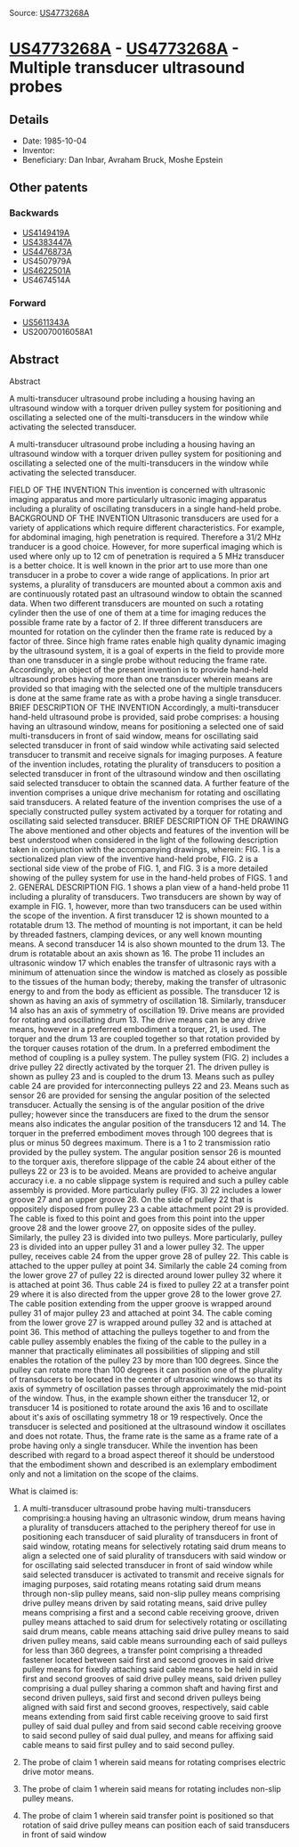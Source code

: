 Source: [US4773268A](https://patents.google.com/patent/US4773268A)

# [US4773268A](US4773268A.md) - [US4773268A](US4773268A.md) - Multiple transducer ultrasound probes

## Details

* Date: 1985-10-04
* Inventor: 
* Beneficiary: Dan Inbar, Avraham Bruck, Moshe Epstein

## Other patents

### Backwards
 * [US4149419A](US4149419A.md)
 * [US4383447A](US4383447A.md)
 * [US4476873A](US4476873A.md)
 * US4507979A
 * [US4622501A](US4622501A.md)
 * US4674514A
### Forward
 * [US5611343A](US5611343A.md)
 * US20070016058A1
## Abstract

Abstract

A multi-transducer ultrasound probe including a housing having an ultrasound window with a torquer driven pulley system for positioning and oscillating a selected one of the multi-transducers in the window while activating the selected transducer.



A multi-transducer ultrasound probe including a housing having an ultrasound window with a torquer driven pulley system for positioning and oscillating a selected one of the multi-transducers in the window while activating the selected transducer.

FIELD OF THE INVENTION
This invention is concerned with ultrasonic imaging apparatus and more particularly ultrasonic imaging apparatus including a plurality of oscillating transducers in a single hand-held probe.
BACKGROUND OF THE INVENTION
Ultrasonic transducers are used for a variety of applications which require different characteristics. For example, for abdominal imaging, high penetration is required. Therefore a 31/2 MHz tranducer is a good choice. However, for more superfical imaging which is used where only up to 12 cm of penetration is required a 5 MHz transducer is a better choice.
It is well known in the prior art to use more than one transducer in a probe to cover a wide range of applications. In prior art systems, a plurality of transducers are mounted about a common axis and are continuously rotated past an ultrasound window to obtain the scanned data.
When two different transducers are mounted on such a rotating cylinder then the use of one of them at a time for imaging reduces the possible frame rate by a factor of 2. If three different transducers are mounted for rotation on the cylinder then the frame rate is reduced by a factor of three. Since high frame rates enable high quality dynamic imaging by the ultrasound system, it is a goal of experts in the field to provide more than one transducer in a single probe without reducing the frame rate.
Accordingly, an object of the present invention is to provide hand-held ultrasound probes having more than one transducer wherein means are provided so that imaging with the selected one of the multiple transducers is done at the same frame rate as with a probe having a single transducer.
BRIEF DESCRIPTION OF THE INVENTION
Accordingly, a multi-transducer hand-held ultrasound probe is provided, said probe comprises:
a housing having an ultrasound window,
means for positioning a selected one of said multi-transducers in front of said window,
means for oscillating said selected transducer in front of said window while activating said selected transducer to transmit and receive signals for imaging purposes.
A feature of the invention includes, rotating the plurality of transducers to position a selected transducer in front of the ultrasound window and then oscillating said selected transducer to obtain the scanned data.
A further feature of the invention comprises a unique drive mechanism for rotating and oscillating said transducers.
A related feature of the invention comprises the use of a specially constructed pulley system activated by a torquer for rotating and oscillating said selected transducer.
BRIEF DESCRIPTION OF THE DRAWING
The above mentioned and other objects and features of the invention will be best understood when considered in the light of the following description taken in conjunction with the accompanying drawings, wherein:
FIG. 1 is a sectionalized plan view of the inventive hand-held probe,
FIG. 2 is a sectional side view of the probe of FIG. 1, and
FIG. 3 is a more detailed showing of the pulley system for use in the hand-held probes of FIGS. 1 and 2.
GENERAL DESCRIPTION
FIG. 1 shows a plan view of a hand-held probe 11 including a plurality of transducers. Two transducers are shown by way of example in FIG. 1, however, more than two transducers can be used within the scope of the invention. A first transducer 12 is shown mounted to a rotatable drum 13. The method of mounting is not important, it can be held by threaded fastners, clamping devices, or any well known mounting means. A second transducer 14 is also shown mounted to the drum 13. The drum is rotatable about an axis shown as 16.
The probe 11 includes an ultrasonic window 17 which enables the transfer of ultrasonic rays with a minimum of attenuation since the window is matched as closely as possible to the tissues of the human body; thereby, making the transfer of ultrasonic energy to and from the body as efficient as possible. The transducer 12 is shown as having an axis of symmetry of oscillation 18. Similarly, transducer 14 also has an axis of symmetry of oscillation 19.
Drive means are provided for rotating and oscillating drum 13. The drive means can be any drive means, however in a preferred embodiment a torquer, 21, is used. The torquer and the drum 13 are coupled together so that rotation provided by the torquer causes rotation of the drum. In a preferred embodiment the method of coupling is a pulley system. The pulley system (FIG. 2) includes a drive pulley 22 directly activated by the torquer 21. The driven pulley is shown as pulley 23 and is coupled to the drum 13. Means such as pulley cable 24 are provided for interconnecting pulleys 22 and 23.
Means such as sensor 26 are provided for sensing the angular position of the selected transducer. Actually the sensing is of the angular position of the drive pulley; however since the transducers are fixed to the drum the sensor means also indicates the angular position of the transducers 12 and 14.
The torquer in the preferred embodiment moves through 100 degrees that is plus or minus 50 degrees maximum. There is a 1 to 2 transmission ratio provided by the pulley system. The angular position sensor 26 is mounted to the torquer axis, therefore slippage of the cable 24 about either of the pulleys 22 or 23 is to be avoided.
Means are provided to acheive angular accuracy i.e. a no cable slippage system is required and such a pulley cable assembly is provided. More particularly pulley (FIG. 3) 22 includes a lower groove 27 and an upper groove 28. On the side of pulley 22 that is oppositely disposed from pulley 23 a cable attachment point 29 is provided. The cable is fixed to this point and goes from this point into the upper groove 28 and the lower groove 27, on opposite sides of the pulley.
Similarly, the pulley 23 is divided into two pulleys. More particularly, pulley 23 is divided into an upper pulley 31 and a lower pulley 32. The upper pulley, receives cable 24 from the upper grove 28 of pulley 22. This cable is attached to the upper pulley at point 34. Similarly the cable 24 coming from the lower grove 27 of pulley 22 is directed around lower pulley 32 where it is attached at point 36. Thus cable 24 is fixed to pulley 22 at a transfer point 29 where it is also directed from the upper grove 28 to the lower grove 27. The cable position extending from the upper groove is wrapped around pulley 31 of major pulley 23 and attached at point 34. The cable coming from the lower grove 27 is wrapped around pulley 32 and is attached at point 36.
This method of attaching the pulleys together to and from the cable pulley assembly enables the fixing of the cable to the pulley in a manner that practically eliminates all possibilities of slipping and still enables the rotation of the pulley 23 by more than 100 degrees.
Since the pulley can rotate more than 100 degrees it can position one of the plurality of transducers to be located in the center of ultrasonic windows so that its axis of symmetry of oscillation passes through approximately the mid-point of the window. Thus, in the example shown either the transducer 12, or transducer 14 is positioned to rotate around the axis 16 and to oscillate about it's axis of oscillating symmetry 18 or 19 respectively. Once the transducer is selected and positioned at the ultrasound window it oscillates and does not rotate. Thus, the frame rate is the same as a frame rate of a probe having only a single transducer.
While the invention has been described with regard to a broad aspect thereof it should be understood that the embodiment shown and described is an exlemplary embodiment only and not a limitation on the scope of the claims.

What is claimed is:
 
1. A multi-transducer ultrasound probe having multi-transducers comprising:a housing having an ultrasonic window, drum means having a plurality of transducers attached to the periphery thereof for use in positioning each transducer of said plurality of transducers in front of said window, rotating means for selectively rotating said drum means to align a selected one of said plurality of transducers with said window or for oscillating said selected transducer in front of said window while said selected transducer is activated to transmit and receive signals for imaging purposes, said rotating means rotating said drum means through non-slip pulley means, said non-slip pulley means comprising drive pulley means driven by said rotating means, said drive pulley means comprising a first and a second cable receiving groove, driven pulley means attached to said drum for selectively rotating or oscillating said drum means, cable means attaching said drive pulley means to said driven pulley means, said cable means surrounding each of said pulleys for less than 360 degrees, a transfer point comprising a threaded fastener located between said first and second grooves in said drive pulley means for fixedly attaching said cable means to be held in said first and second grooves of said drive pulley means, said driven pulley comprising a dual pulley sharing a common shaft and having first and second driven pulleys, said first and second driven pulleys being aligned with said first and second grooves, respectively, said cable means extending from said first cable receiving groove to said first pulley of said dual pulley and from said second cable receiving groove to said second pulley of said dual pulley, and means for affixing said cable means to said first pulley and to said second pulley. 

  
2. The probe of claim 1 wherein said means for rotating comprises electric drive motor means.

  
3. The probe of claim 1 wherein said means for rotating includes non-slip pulley means.

  
4. The probe of claim 1 wherein said transfer point is positioned so that rotation of said drive pulley means can position each of said transducers in front of said window